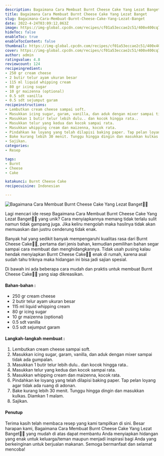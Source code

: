 ```yaml
---
description: Bagaimana Cara Membuat Burnt Cheese Cake Yang Lezat Banget"
title: Bagaimana Cara Membuat Burnt Cheese Cake Yang Lezat Banget
slug: Bagaimana-Cara-Membuat-Burnt-Cheese-Cake-Yang-Lezat-Banget
date: 2022-4-24T03:09:12.063Z
image: https://img-global.cpcdn.com/recipes/cf01a53eccae2c51/400x400cq70/photo.jpg
hideToc: false
enableToc: true
enableTocContent: false
thumbnail: https://img-global.cpcdn.com/recipes/cf01a53eccae2c51/400x400cq70/photo.jpg
cover: https://img-global.cpcdn.com/recipes/cf01a53eccae2c51/400x400cq70/photo.jpg
author: admin
ratingvalue: 4.8
reviewcount: 124
recipeingredient:
- 250 gr cream cheese
- 2 butir telur ayam ukuran besar
- 115 ml liquid whipping cream
- 80 gr icing sugar
- 10 gr maizenna (optional)
- 0.5 sdt vanilla
- 0.5 sdt sejumput garam
recipeinstructions:
- Lembutkan cream cheese sampai soft.
- Masukkan icing sugar, garam, vanilla, dan aduk dengan mixer sampai tidak ada gumpalan.
- Masukkan 1 butir telur lebih dulu.. dan kocok hingga rata..
- Masukkan telur yang kedua dan kocok sampai rata.
- Masukkan whipping cream dan maizenna, kocok rata.
- Pindahkan ke loyang yang telah dilapisi baking paper. Tap pelan loyang agar tidak ada ruang di adonan.
- Bake kurang lebih 30 menit. Tunggu hingga dingin dan masukkan kulkas. Diamkan 1 malam.
- Sajikan.
categories:
- Resep

tags:
- Burnt
- Cheese
- Cake

katakunci: Burnt Cheese Cake
recipecuisine: Indonesian

---
```


![Bagaimana Cara Membuat Burnt Cheese Cake Yang Lezat Banget👩‍🍳](https://img-global.cpcdn.com/recipes/cf01a53eccae2c51/400x400cq70/photo.jpg)

Lagi mencari ide resep Bagaimana Cara Membuat Burnt Cheese Cake Yang Lezat Banget👩‍🍳 yang unik? Cara menyiapkannya memang tidak terlalu sulit namun tidak gampang juga. Jika keliru mengolah maka hasilnya tidak akan memuaskan dan justru cenderung tidak enak.

Banyak hal yang sedikit banyak mempengaruhi kualitas rasa dari Burnt Cheese Cake👩‍🍳, pertama dari jenis bahan, kemudian pemilihan bahan segar sampai cara membuat dan menghidangkannya. Tidak usah pusing kalau hendak menyiapkan Burnt Cheese Cake👩‍🍳 enak di rumah, karena asal sudah tahu triknya maka hidangan ini bisa jadi sajian spesial.

Di bawah ini ada beberapa cara mudah dan praktis untuk membuat Burnt Cheese Cake👩‍🍳 yang siap dikreasikan.

<!--inarticleads1-->

#### Bahan-bahan :

- 250 gr cream cheese
- 2 butir telur ayam ukuran besar
- 115 ml liquid whipping cream
- 80 gr icing sugar
- 10 gr maizenna (optional)
- 0.5 sdt vanilla
- 0.5 sdt sejumput garam

<!--inarticleads2-->

#### Langkah-langkah membuat :

1. Lembutkan cream cheese sampai soft.
1. Masukkan icing sugar, garam, vanilla, dan aduk dengan mixer sampai tidak ada gumpalan.
1. Masukkan 1 butir telur lebih dulu.. dan kocok hingga rata..
1. Masukkan telur yang kedua dan kocok sampai rata.
1. Masukkan whipping cream dan maizenna, kocok rata.
1. Pindahkan ke loyang yang telah dilapisi baking paper. Tap pelan loyang agar tidak ada ruang di adonan.
1. Bake kurang lebih 30 menit. Tunggu hingga dingin dan masukkan kulkas. Diamkan 1 malam.
1. Sajikan.

#### Penutup

Terima kasih telah membaca resep yang kami tampilkan di sini. Besar harapan kami, Bagaimana Cara Membuat Burnt Cheese Cake Yang Lezat Banget👩‍🍳 yang mudah di atas dapat membantu Anda menyiapkan hidangan yang enak untuk keluarga/teman maupun menjadi inspirasi bagi Anda yang berkeinginan untuk berjualan makanan. Semoga bermanfaat dan selamat mencoba!